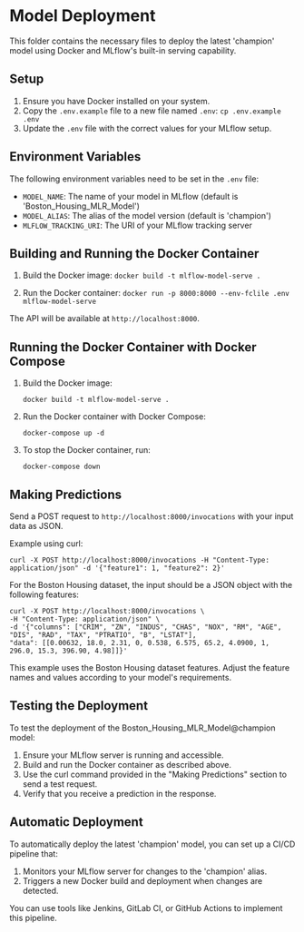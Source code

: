# Model Deployment

This folder contains the necessary files to deploy the latest 'champion' model using Docker and MLflow's built-in serving capability.

## Setup

1. Ensure you have Docker installed on your system.
2. Copy the `.env.example` file to a new file named `.env`:   ```
   cp .env.example .env   ```
3. Update the `.env` file with the correct values for your MLflow setup.

## Environment Variables

The following environment variables need to be set in the `.env` file:

- `MODEL_NAME`: The name of your model in MLflow (default is 'Boston_Housing_MLR_Model')
- `MODEL_ALIAS`: The alias of the model version (default is 'champion')
- `MLFLOW_TRACKING_URI`: The URI of your MLflow tracking server

## Building and Running the Docker Container

1. Build the Docker image:   ```
   docker build -t mlflow-model-serve .   ```

2. Run the Docker container:   ```
   docker run -p 8000:8000 --env-fclile .env mlflow-model-serve   ```

The API will be available at `http://localhost:8000`.

## Running the Docker Container with Docker Compose

1. Build the Docker image:   
   ```
   docker build -t mlflow-model-serve .   
   ```

2. Run the Docker container with Docker Compose:  
   ```
   docker-compose up -d
   ```

3. To stop the Docker container, run:  
   ```
   docker-compose down
   ```

## Making Predictions

Send a POST request to `http://localhost:8000/invocations` with your input data as JSON.

Example using curl:
```
curl -X POST http://localhost:8000/invocations -H "Content-Type: application/json" -d '{"feature1": 1, "feature2": 2}'
```

For the Boston Housing dataset, the input should be a JSON object with the following features:

```
curl -X POST http://localhost:8000/invocations \
-H "Content-Type: application/json" \
-d '{"columns": ["CRIM", "ZN", "INDUS", "CHAS", "NOX", "RM", "AGE", "DIS", "RAD", "TAX", "PTRATIO", "B", "LSTAT"],
"data": [[0.00632, 18.0, 2.31, 0, 0.538, 6.575, 65.2, 4.0900, 1, 296.0, 15.3, 396.90, 4.98]]}'
```

This example uses the Boston Housing dataset features. Adjust the feature names and values according to your model's requirements.

## Testing the Deployment

To test the deployment of the Boston_Housing_MLR_Model@champion model:

1. Ensure your MLflow server is running and accessible.
2. Build and run the Docker container as described above.
3. Use the curl command provided in the "Making Predictions" section to send a test request.
4. Verify that you receive a prediction in the response.

## Automatic Deployment

To automatically deploy the latest 'champion' model, you can set up a CI/CD pipeline that:

1. Monitors your MLflow server for changes to the 'champion' alias.
2. Triggers a new Docker build and deployment when changes are detected.

You can use tools like Jenkins, GitLab CI, or GitHub Actions to implement this pipeline.
